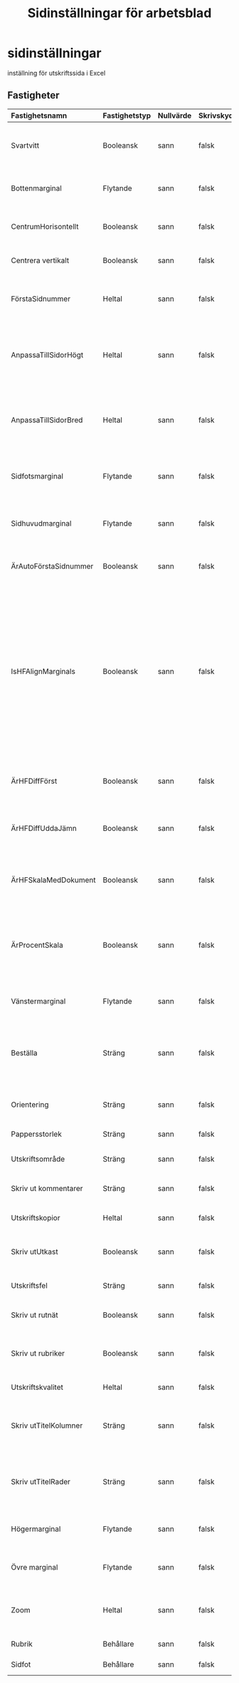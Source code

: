 ﻿---
title: Sidinställningar för arbetsblad
second_title: Aspose.Cells Cloud Documen
linktitle: Sidinställningar
type: docs
url: /sv/page-setup/
keywords: An Excel worksheet page setup
description: Aspose.Cells Cloud REST API stöder tillägg av ett Excel-arbetsblad. SDK stöder olika typer av utvecklingsspråk. Dessa inkluderar Android, C#, Go, Java, NodeJS, Perl, PHP, Python, Ruby och Swift.
weight: 20
kwords: Excel, Office Moln, REST API, Kalkylblad, PDF, CSV, Json, Markdown, Sidinställningar för ett Excel-kalkylblad
---
# **sidinställningar**

inställning för utskriftssida i Excel

## **Fastigheter**

| Fastighetsnamn| Fastighetstyp| Nullvärde| Skrivskyddad| Standardvärde| Beskrivning|
|:- |:- |:- |:- |:- |:- |
|Svartvitt|Booleansk|sann| falsk||Representerar om delar av dokumentet kommer att skrivas ut i svartvitt.|
|Bottenmarginal|Flytande|sann| falsk||Representerar storleken på den nedre marginalen, i centimeter.|
|CentrumHorisontellt|Booleansk|sann| falsk||Representerar om arket är utskrivet centrerat horisontellt.|
|Centrera vertikalt|Booleansk|sann| falsk||Representerar om arket är utskrivet centrerat vertikalt.|
|FörstaSidnummer|Heltal|sann| falsk||Representerar det första sidnumret som kommer att användas när detta ark skrivs ut.|
|AnpassaTillSidorHögt|Heltal|sann| falsk||Representerar antalet sidor som kalkylbladet kommer att skalas till när det skrivs ut. Standardvärdet är 1.|
|AnpassaTillSidorBred|Heltal|sann| falsk||Representerar antalet sidor i bredd som kalkylbladet skalas till när det skrivs ut. Standardvärdet är 1.|
|Sidfotsmarginal|Flytande|sann| falsk||Representerar avståndet från sidans nederkant till sidfoten, i centimeter.|
|Sidhuvudmarginal|Flytande|sann| falsk||Representerar avståndet från sidans överkant till sidhuvudet, i centimeter.|
|ÄrAutoFörstaSidnummer|Booleansk|sann| falsk||Anger om den första sidnumret tilldelas automatiskt.|
|IsHFAlignMarginals|Booleansk|sann| falsk||Anger om sidhuvud- och sidfotsmarginalerna är justerade med sidans marginaler. Om den här egenskapen är sann kommer vänster sidhuvud och sidfot att justeras med vänstermarginalen och höger sidhuvud och sidfot kommer att justeras med högermarginalen. Det här alternativet är aktiverat som standard.|
|ÄrHFDiffFörst|Booleansk|sann| falsk||Sant betyder att sidhuvudet/sidfoten på första sidan skiljer sig från andra sidor.|
|ÄrHFDiffUddaJämn|Booleansk|sann| falsk||Sant betyder att sidhuvudet/sidfoten på udda sidor skiljer sig från udda sidor.|
|ÄrHFSkalaMedDokument|Booleansk|sann| falsk||Anger om sidhuvud och sidfot är skalade med dokumentskalning. Gäller endast för Excel 2007.|
|ÄrProcentSkala|Booleansk|sann| falsk||Om den här egenskapen är Falskt styr egenskaperna AnpassaTillBred och AnpassaTillHög hur kalkylbladet skalas.|
|Vänstermarginal|Flytande|sann| falsk||Representerar storleken på vänstermarginalen, i centimeter.|
|Beställa|Sträng|sann| falsk||Representerar den ordning som Microsoft Excel använder för att numrera sidor vid utskrift av ett stort kalkylblad.|
|Orientering|Sträng|sann| falsk|| Representerar sidans utskriftsorientering. Liggande/Stående|
|Pappersstorlek|Sträng|sann| falsk||Representerar papprets storlek.|
|Utskriftsområde|Sträng|sann| falsk||Representerar det område som ska skrivas ut.|
|Skriv ut kommentarer|Sträng|sann| falsk||Representerar hur kommentarer skrivs ut med arket.|
|Utskriftskopior|Heltal|sann| falsk||Hämta och anger antal kopior att skriva ut.|
|Skriv utUtkast|Booleansk|sann| falsk||Representerar om arket kommer att skrivas ut utan grafik.|
|Utskriftsfel|Sträng|sann| falsk||Anger vilken typ av utskriftsfel som visas.|
|Skriv ut rutnät|Booleansk|sann| falsk||Representerar om cellstödlinjer skrivs ut på sidan.|
|Skriv ut rubriker|Booleansk|sann| falsk||Representerar om rad- och kolumnrubriker skrivs ut med den här sidan.|
|Utskriftskvalitet|Heltal|sann| falsk||Representerar utskriftskvaliteten.|
|Skriv utTitelKolumner|Sträng|sann| falsk||Representerar kolumnerna som innehåller cellerna som ska upprepas på vänster sida av varje sida.|
|Skriv utTitelRader|Sträng|sann| falsk||Representerar raderna som innehåller cellerna som ska upprepas högst upp på varje sida.|
|Högermarginal|Flytande|sann| falsk||Representerar storleken på den högra marginalen, i centimeter.|
|Övre marginal|Flytande|sann| falsk||Representerar storleken på den övre marginalen, i centimeter.|
|Zoom|Heltal|sann| falsk||Representerar skalningsfaktorn i procent. Den bör vara mellan 10 och 400.|
|Rubrik|Behållare|sann| falsk||Representerar sidhuvudet.|
|Sidfot|Behållare|sann| falsk||Representerar sidans sidfot.|
